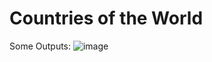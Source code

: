 # Countries of the World
Some Outputs:
![image](https://user-images.githubusercontent.com/60505090/130547189-b1f1f4b9-d791-4e1b-b28c-cb08980bf22b.png)
